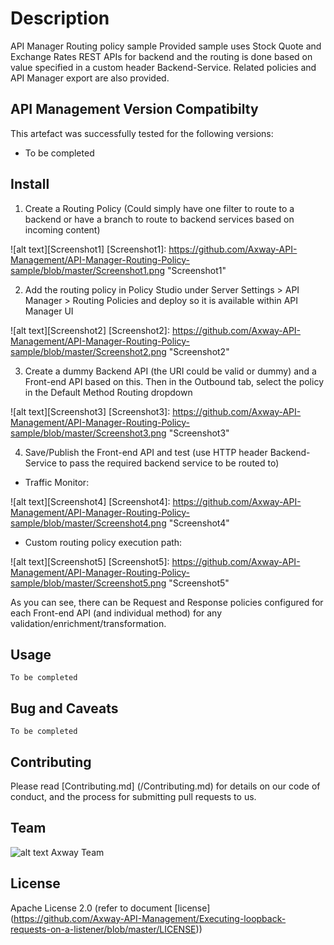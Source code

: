 # Description
API Manager Routing policy sample 
Provided sample uses Stock Quote and Exchange Rates REST APIs for backend and the routing is done based on value specified in a custom header Backend-Service. 
Related policies and API Manager export are also provided.


## API Management Version Compatibilty
This artefact was successfully tested for the following versions:
- To be completed


## Install
1. Create a Routing Policy (Could simply have one filter to route to a backend or have a branch to route to backend services based on incoming content)

![alt text][Screenshot1]
[Screenshot1]: https://github.com/Axway-API-Management/API-Manager-Routing-Policy-sample/blob/master/Screenshot1.png  "Screenshot1"   

2. Add the routing policy in Policy Studio under Server Settings > API Manager > Routing Policies and deploy so it is available within API Manager UI

![alt text][Screenshot2]
[Screenshot2]: https://github.com/Axway-API-Management/API-Manager-Routing-Policy-sample/blob/master/Screenshot2.png  "Screenshot2"   


3. Create a dummy Backend API (the URI could be valid or dummy) and a Front-end API based on this. Then in the Outbound tab, select the policy in the Default Method Routing dropdown

![alt text][Screenshot3]
[Screenshot3]: https://github.com/Axway-API-Management/API-Manager-Routing-Policy-sample/blob/master/Screenshot3.png  "Screenshot3"   

4. Save/Publish the Front-end API and test (use HTTP header Backend-Service to pass the required backend service to be routed to)

  * Traffic Monitor:

![alt text][Screenshot4]
[Screenshot4]: https://github.com/Axway-API-Management/API-Manager-Routing-Policy-sample/blob/master/Screenshot4.png  "Screenshot4"   

  * Custom routing policy execution path:
  
![alt text][Screenshot5]
[Screenshot5]: https://github.com/Axway-API-Management/API-Manager-Routing-Policy-sample/blob/master/Screenshot5.png  "Screenshot5"   


As you can see, there can be Request and Response policies configured for each Front-end API (and individual method) for any validation/enrichment/transformation.


## Usage
```
To be completed
```
   

## Bug and Caveats

```
To be completed
```

## Contributing

Please read [Contributing.md] (/Contributing.md) for details on our code of conduct, and the process for submitting pull requests to us.

## Team

![alt text][Axwaylogo] Axway Team

[Axwaylogo]: https://github.com/Axway-API-Management/Common/blob/master/img/AxwayLogoSmall.png  "Axway logo"


## License
Apache License 2.0 (refer to document [license] (https://github.com/Axway-API-Management/Executing-loopback-requests-on-a-listener/blob/master/LICENSE))

